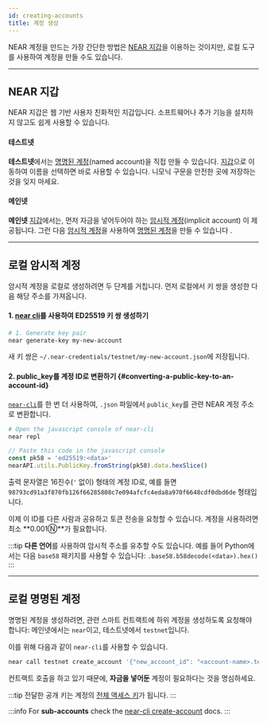 ```yaml
---
id: creating-accounts
title: 계정 생성
---
```


NEAR 계정을 만드는 가장 간단한 방법은 [NEAR 지갑](https://mynearwallet.com/)을 이용하는 것이지만, 로컬 도구를 사용하여 계정을 만들 수도 있습니다.

---

## NEAR 지갑
NEAR 지갑은 웹 기반 사용자 친화적인 지갑입니다. 소프트웨어나 추가 기능을 설치하지 않고도 쉽게 사용할 수 있습니다.

#### 테스트넷
**테스트넷**에서는 [명명된 계정](account-id.md#named-accounts)(named account)을 직접 만들 수 있습니다. [지갑](https://testnet.mynearwallet.com/create)으로 이동하여 이름을 선택하면 바로 사용할 수 있습니다. 니모닉 구문을 안전한 곳에 저장하는 것을 잊지 마세요.

#### 메인넷
**메인넷** [지갑](https://mynearwallet.com/)에서는, 먼저 자금을 넣어두어야 하는 [암시적 계정](account-id.md#implicit-accounts-implicit-accounts)(implicit account) 이 제공됩니다. 그런 다음 [암시적 계정](account-id.md#implicit-accounts-implicit-accounts)을 사용하여 [명명된 계정](account-id.md#named-accounts)을 만들 수 있습니다 .

---

## 로컬 암시적 계정
암시적 계정을 로컬로 생성하려면 두 단계를 거칩니다. 먼저 로컬에서 키 쌍을 생성한 다음 해당 주소를 가져옵니다.

#### 1. [near cli](../../../4.tools/cli.md)를 사용하여 ED25519 키 쌍 생성하기

```bash
# 1. Generate key pair
near generate-key my-new-account
```

새 키 쌍은 `~/.near-credentials/testnet/my-new-account.json`에 저장됩니다.

#### 2. public_key를 계정 ID로 변환하기 {#converting-a-public-key-to-an-account-id}
[`near-cli`](../../../4.tools/cli.md)를 한 번 더 사용하여, `.json` 파일에서 `public_key`를 관련 NEAR 계정 주소로 변환합니다.

```bash
# Open the javascript console of near-cli
near repl
```

```javascript
// Paste this code in the javascript console
const pk58 = 'ed25519:<data>'
nearAPI.utils.PublicKey.fromString(pk58).data.hexSlice()
```

출력 문자열은 16진수(`'` 없이) 형태의 계정 ID로, 예를 들면 `98793cd91a3f870fb126f66285808c7e094afcfc4eda8a970f6648cdf0dbd6de` 형태입니다.

이제 이 ID를 다른 사람과 공유하고 토큰 전송을 요청할 수 있습니다. 계정을 사용하려면 최소 **0.001Ⓝ**가 필요합니다.

:::tip **다른 언어**를 사용하여 암시적 주소를 유추할 수도 있습니다. 예를 들어 Python에서는 다음 `base58` 패키지를 사용할 수 있습니다: `.base58.b58decode(<data>).hex()` :::

---

## 로컬 명명된 계정
명명된 계정을 생성하려면, 관련 스마트 컨트랙트에 하위 계정을 생성하도록 요청해야 합니다: 메인넷에서는 `near`이고, 테스트넷에서 `testnet`입니다.

이를 위해 다음과 같이 `near-cli`를 사용할 수 있습니다.

```bash
near call testnet create_account '{"new_account_id": "<account-name>.testnet", "new_public_key": "ed25519:<data>"}' --deposit 0.00182 --accountId <account-with-funds>
```

컨트랙트 호출을 하고 있기 때문에, **자금을 넣어둔** 계정이 필요하다는 것을 명심하세요.

:::tip 전달한 공개 키는 계정의 [전체 액세스 키](access-keys.md#full-access-keys-full-access-keys)가 됩니다. :::

:::info For **sub-accounts** check the [near-cli create-account](../../../4.tools/cli.md#near-create-account) docs. :::
